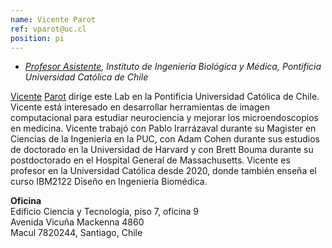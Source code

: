 ```yaml
---
name: Vicente Parot
ref: vparot@uc.cl
position: pi
---
```


- _[Profesor Asistente](https://ingenieriabiologicaymedica.uc.cl/es/personas/academicos/797-vicente-parot), Instituto de Ingeniería Biológica y Médica, Pontificia Universidad Católica de Chile_<br>

[Vicente](https://biophysics.fas.harvard.edu/people/vicente-parot) [Parot](https://web.archive.org/web/20211128234011/https://www.mit.edu/~vparot/) dirige este Lab en la Pontificia Universidad Católica de Chile.
Vicente está interesado en desarrollar herramientas de imagen computacional para estudiar neurociencia y mejorar los microendoscopios en medicina. Vicente trabajó con Pablo Irarrázaval durante su Magister en Ciencias de la Ingeniería en la PUC, con Adam Cohen durante sus estudios de doctorado en la Universidad de Harvard y con Brett Bouma durante su postdoctorado en el Hospital General de Massachusetts. Vicente es profesor en la Universidad Católica desde 2020, donde también enseña el curso IBM2122 Diseño en Ingeniería Biomédica. 

**Oficina**<br>
Edificio Ciencia y Tecnología, piso 7, oficina 9 <br>
Avenida Vicuña Mackenna 4860 <br>
Macul 7820244, Santiago, Chile

